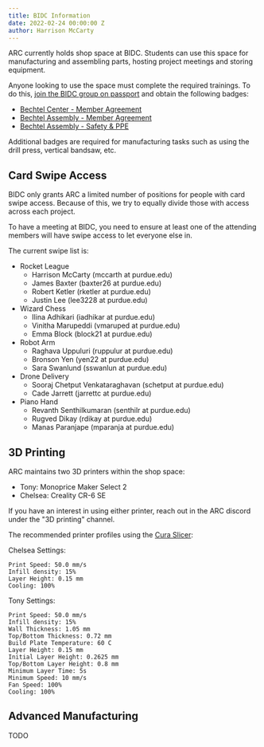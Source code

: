 ```yaml
---
title: BIDC Information
date: 2022-02-24 00:00:00 Z
author: Harrison McCarty
---
```


ARC currently holds shop space at BIDC. Students can use this space for manufacturing and assembling parts, hosting project meetings and storing equipment.

Anyone looking to use the space must complete the required trainings. To do this, [join the BIDC group on passport](https://www.openpassport.org/Group/PurdueBIDC) and obtain the following badges:
- [Bechtel Center - Member Agreement](https://www.openpassport.org/Badge/Bechtel-Center-Membership/Criteria)
- [Bechtel Assembly - Member Agreement](https://www.openpassport.org/Badge/AssemblyAgreement/Criteria)
- [Bechtel Assembly - Safety & PPE](https://www.openpassport.org/Badge/MakeAssemblySafe/Criteria)

Additional badges are required for manufacturing tasks such as using the drill press, vertical bandsaw, etc.

## Card Swipe Access

BIDC only grants ARC a limited number of positions for people with card swipe access. Because of this, we try to equally divide those with access across each project.

To have a meeting at BIDC, you need to ensure at least one of the attending members will have swipe access to let everyone else in.

The current swipe list is:
- Rocket League
    - Harrison McCarty (mccarth at purdue.edu)
    - James Baxter (baxter26 at purdue.edu)
    - Robert Ketler (rketler at purdue.edu)
    - Justin Lee (lee3228 at purdue.edu)
- Wizard Chess
    - Ilina Adhikari (iadhikar at purdue.edu)
    - Vinitha Marupeddi (vmaruped at purdue.edu)
    - Emma Block (block21 at purdue.edu)
- Robot Arm
    - Raghava Uppuluri (ruppulur at purdue.edu)
    - Bronson Yen (yen22 at purdue.edu)
    - Sara Swanlund (sswanlun at purdue.edu)
- Drone Delivery
    - Sooraj Chetput Venkataraghavan (schetput at purdue.edu)
    - Cade Jarrett (jarrettc at purdue.edu)
- Piano Hand
    - Revanth Senthilkumaran (senthilr at purdue.edu)
    - Rugved Dikay (rdikay at purdue.edu)
    - Manas Paranjape (mparanja at purdue.edu)

## 3D Printing

ARC maintains two 3D printers within the shop space:
- Tony: Monoprice Maker Select 2 
- Chelsea: Creality CR-6 SE

If you have an interest in using either printer, reach out in the ARC discord under the "3D printing" channel.

The recommended printer profiles using the [Cura Slicer](https://ultimaker.com/software/ultimaker-cura):

Chelsea Settings:
```
Print Speed: 50.0 mm/s 
Infill density: 15%
Layer Height: 0.15 mm 
Cooling: 100%
```

Tony Settings:
```
Print Speed: 50.0 mm/s 
Infill density: 15%
Wall Thickness: 1.05 mm
Top/Bottom Thickness: 0.72 mm
Build Plate Temperature: 60 C
Layer Height: 0.15 mm 
Initial Layer Height: 0.2625 mm 
Top/Bottom Layer Height: 0.8 mm
Minimum Layer Time: 5s
Minimum Speed: 10 mm/s
Fan Speed: 100%
Cooling: 100%
```

## Advanced Manufacturing

TODO
